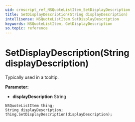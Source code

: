 ```yaml
---
uid: crmscript_ref_NSQuoteListItem_SetDisplayDescription
title: SetDisplayDescription(String displayDescription)
intellisense: NSQuoteListItem.SetDisplayDescription
keywords: NSQuoteListItem, GetDisplayDescription
so.topic: reference
---
```


# SetDisplayDescription(String displayDescription)

Typically used in a tooltip.

**Parameter:** 
* **displayDescription** String

```crmscript
NSQuoteListItem thing;
String displayDescription;
thing.SetDisplayDescription(displayDescription);
```

